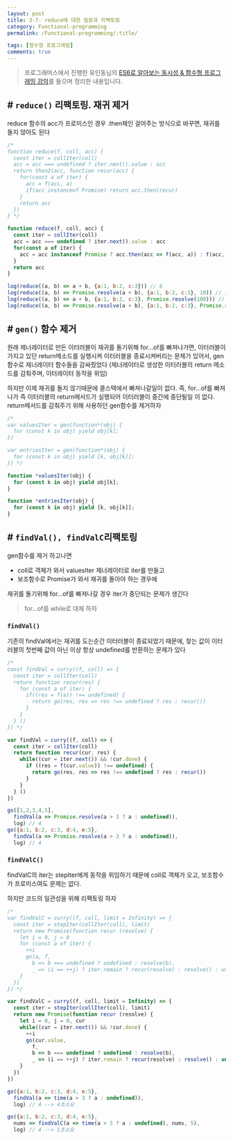 ```yaml
---
layout: post
title: 3-7. reduce에 대한 질문과 리팩토링
category: Functional-programming
permalink: /Functional-programming/:title/

tags: [함수형 프로그래밍]
comments: true
---
```


>프로그래머스에서 진행한 유인동님의 [ES6로 알아보는 동시성 & 함수형 프로그래밍 강의](https://programmers.co.kr/learn/courses/3409)를 들으며 정리한 내용입니다.

## # `reduce()` 리팩토링. 재귀 제거
reduce 함수의 acc가 프로미스인 경우 .then체인 걸어주는 방식으로 바꾸면, 재귀를 돌지 않아도 된다

```js
/*
function reduce(f, coll, acc) {
  const iter = collIter(coll)
  acc = acc === undefined ? iter.next().value : acc
  return then2(acc, function recur(acc) {
    for(const a of iter) {
      acc = f(acc, a)
      if(acc instanceof Promise) return acc.then(recur)
    }
    return acc
  })
} */

function reduce(f, coll, acc) {
  const iter = collIter(coll)
  acc = acc === undefined ? iter.next().value : acc
  for(const a of iter) {
    acc = acc instanceof Promise ? acc.then(acc => f(acc, a)) : f(acc, a)
  }
  return acc
}

log(reduce((a, b) => a + b, {a:1, b:2, c:3})) // 6
log(reduce((a, b) => Promise.resolve(a + b), {a:1, b:2, c:3}, 10)) // 16
log(reduce((a, b) => a + b, {a:1, b:2, c:3}, Promise.resolve(100))) // 106
log(reduce((a, b) => Promise.resolve(a + b), {a:1, b:2, c:3}, Promise.resolve(1000))) // 1006
```

## # `gen()` 함수 제거
원래 제너레이터로 만든 이터러블이 재귀를 돌기위해 for...of를 빠져나가면, 이터러블이 가지고 있던 return메소드를 실행시켜 이터러블을 종료시켜버리는 문제가 있어서, gen함수로 제너레이터 함수들을 감싸줬었다 (제너레이터로 생성한 이터러블의 return 메소드를 감춰주며, 이터레이터 동작을 위임)

하지만 이제 재귀를 돌지 않기때문에 콜스택에서 빠져나갈일이 없다. 즉, for...of를 빠져나가 즉 이터러블의 return메서드가 실행되어 이터러블이 중간에 중단될일 이 없다. return메서드를 감춰주기 위해 사용하던 gen함수를 제거하자

```js
/*
var valuesIter = gen(function*(obj) {
  for (const k in obj) yield obj[k];
})

var entriesIter = gen(function*(obj) {
  for (const k in obj) yield [k, obj[k]];
}) */

function *valuesIter(obj) {
  for (const k in obj) yield obj[k];
}

function *entriesIter(obj) {
  for (const k in obj) yield [k, obj[k]];
}
```

## # `findVal(), findValC`리팩토링

gen함수를 제거 하고나면

* coll로 객체가 와서 valuesIter 제너레이터로 iter를 만들고
* 보조함수로 Promise가 와서 재귀를 돌아야 하는 경우에

재귀를 돌기위해 for...of를 빠져나갈 경우 iter가 중단되는 문제가 생긴다

> for...of를 while로 대체 하자

### `findVal()`

기존의 findVal에서는 재귀를 도는순간 이터러블이 종료되었기 때문에, 찾는 값이 이터러블의 첫번째 값이 아닌 이상 항상 undefined를 반환하는 문제가 있다

```js
/*
const findVal = curry((f, coll) => {
  const iter = collIter(coll)
  return function recur(res) {
    for (const a of iter) {
      if((res = f(a)) !== undefined) {
        return go(res, res => res !== undefined ? res : recur())
      }
    }
  } ()
}) */

var findVal = curry((f, coll) => {
  const iter = collIter(coll)
  return function recur(cur, res) {
    while((cur = iter.next()) && !cur.done) {
      if ((res = f(cur.value)) !== undefined) {
        return go(res, res => res !== undefined ? res : recur())
      }
    }
  } ()
})

go([1,2,3,4,5],
  findVal(a => Promise.resolve(a > 3 ? a : undefined)),
  log) // 4
go({a:1, b:2, c:3, d:4, e:5},
  findVal(a => Promise.resolve(a > 3 ? a : undefined)),
  log) // 4
```

### `findValC()`

findValC의 iter는 stepIter에게 동작을 위임하기 때문에 coll로 객체가 오고, 보조함수가 프로미스여도 문제는 없다.

하지만 코드의 일관성을 위해 리팩토링 하자

```js
/*
var findValC = curry((f, coll, limit = Infinity) => {
  const iter = stepIter(collIter(coll), limit)
  return new Promise(function recur (resolve) {
    let i = 0, j = 0
    for (const a of iter) {
      ++i
      go(a, f, 
        b => b === undefined ? undefined : resolve(b),
        _ => (i == ++j) ? iter.remain ? recur(resolve) : resolve() : undefined)
    }
  })
}) */

var findValC = curry((f, coll, limit = Infinity) => {
  const iter = stepIter(collIter(coll), limit)
  return new Promise(function recur (resolve) {
    let i = 0, j = 0, cur
    while((cur = iter.next()) && !cur.done) {
      ++i
      go(cur.value, 
        f, 
        b => b === undefined ? undefined : resolve(b),
        _ => (i == ++j) ? iter.remain ? recur(resolve) : resolve() : undefined)
    }
  })
})

go({a:1, b:2, c:3, d:4, e:5},
  findVal(a => time(a > 3 ? a : undefined)),
  log) // 4 --> 4초소요

go({a:1, b:2, c:3, d:4, e:5},
  nums => findValC(a => time(a > 3 ? a : undefined), nums, 5),
  log) // 4 --> 1초소요
```

